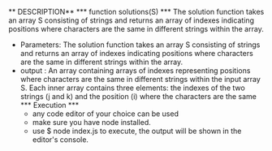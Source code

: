** DESCRIPTION**
*** function solutions(S) ***
The solution function takes an array S consisting of strings and returns an array of indexes indicating positions where characters are the same in different strings within the array.
- Parameters: The solution function takes an array S consisting of strings and returns an array of indexes indicating positions
  where characters are the same in different strings within the array.
- output : An array containing arrays of indexes representing positions where characters are the same in different strings within
 the input array S. Each inner array contains three elements: the indexes of the two strings (j and k) and the position (i) where the characters are the same
*** Execution ***
  - any code editor of your choice can be used
  - make sure you have node installed.
  - use $ node index.js to execute, the output will be shown in the editor's console.
    

